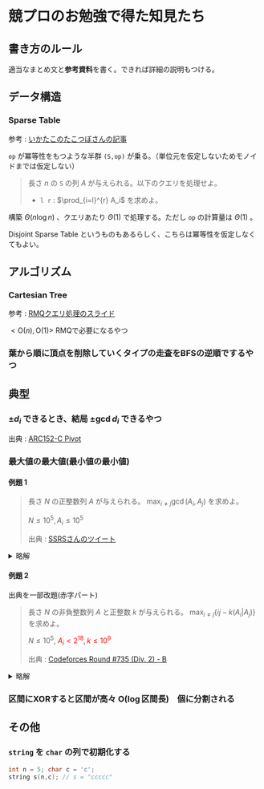 # 競プロのお勉強で得た知見たち

## 書き方のルール

適当なまとめ文と**参考資料**を書く。できれば詳細の説明もつける。

## データ構造

### Sparse Table

参考 : [いかたこのたこつぼさんの記事](https://ikatakos.com/pot/programming_algorithm/data_structure/sparse_table)

`op` が冪等性をもつような半群 `(S,op)` が乗る。（単位元を仮定しないためモノイドまでは仮定しない）

> 長さ $n$ の `S` の列 $A$ が与えられる。以下のクエリを処理せよ。
> 
> - `l r` : $\prod_{i=l}^{r} A_i$ を求めよ。

構築 $\Theta (n\log n)$ 、クエリあたり $\Theta (1)$ で処理する。ただし `op` の計算量は $\Theta (1)$ 。

Disjoint Sparse Table というものもあるらしく、こちらは冪等性を仮定しなくてもよい。

## アルゴリズム

### Cartesian Tree

参考 : [RMQクエリ処理のスライド](https://www.slideshare.net/hcpc_hokudai/rmq-47663507)

 $<\mathrm{O}(n),\mathrm{O}(1)>$ RMQで必要になるやつ

### 葉から順に頂点を削除していくタイプの走査をBFSの逆順でするやつ

## 典型

### $\pm d_i$ できるとき、結局 $\pm\gcd d_i$ できるやつ

出典 : [ARC152-C Pivot](https://atcoder.jp/contests/arc152/tasks/arc152_c)

### 最大値の最大値(最小値の最小値)

#### 例題 1

> 長さ $N$ の正整数列 $A$ が与えられる。 $\displaystyle\max _{i\neq j}\gcd (A_i,A_j)$ を求めよ。
> 
> $N\le 10^5, A_i\le 10^5$
> 
> 出典 : [SSRSさんのツイート](https://twitter.com/ssrs_cp/status/1522647820167434241?s=21&t=qi6eevuz2v0kYyrzy94Z3Q)

<details><summary>略解</summary>

$\displaystyle\gcd (A_i,A_j)=\max _{d|A_i\land d|A_j} d$ であるから、 $\displaystyle\max _{i\neq j}\max _{d|A_i\land d|A_j} d$ を求めれば良い。これは次のように表せる。
$$\max _{\exists i,j(i\neq j) \mathrm{s.t.}(d|A_i\land d|A_j)} d$$
つまり、
- ある異なる $2$ つの配列の要素が存在してその最大公約数であるような数のうち最大のもの

を

- ある異なる $2$ つの配列の要素が存在してその公約数であるような数のうち最大のもの

と言い換える。
```cpp
int n; vector<int> a(n); // input
vector<int> cnt(1000001,0); // a[i] : number of multiples of i
rep(i,n) for (int d : divisor of a[i]) cnt[d]++;
int ans = 1;
rep(i,1000001) if (cnt[i] >= 2) chmax(ans,i);
out(ans); // output
```
</details>

#### 例題 2

出典を一部改題(赤字パート)


> 長さ $N$ の非負整数列 $A$ と正整数 $k$ が与えられる。 $\displaystyle\max _{i\neq j}\lbrace ij-k(A_i|A_j)\rbrace$ を求めよ。
> 
> $N\le 10^5,$ <font color="Red">$A_i\lt 2^{18},k\le 10^9$</font>
>
> 出典 : [Codeforces Round #735 (Div. 2) - B](https://codeforces.com/contest/1554/problem/B)

<details><summary>略解</summary>

非負整数を集合ともみることにして、 $x\& y=x$ のことを $x\subset y$ とかく。 $\displaystyle a|b=\min _{a\subset c \land b\subset c} c$ に注目して、例題 1 と同様に言い換える。ただし $(a|b)$ の係数が負なので、最大化が最小化に言い換えられていることに注意。

非負整数 $c$ に対して集合 $S(c)$ とスコア $f(c)$ を次のように定める。

- $S(c)=\lbrace i\ |\ A_i\subset c \rbrace$
- $f(c)=\begin{cases}
    -10^{18}\ & (\# S(c) \le 1) \\
    S(c) の要素のうち大きい方 2 つの積 & (\# S(c) \ge 2)
\end{cases}$

$c=0,1,\dots ,2^{18}-1$ について $f(c)$ を求めればその最大値が答えである。最も大きい $2$ つを保持する構造は半環になるので、 $f(c)$ の列挙は高速ゼータ変換でできる。

</details>

### 区間にXORすると区間が高々 $\mathrm{O}(\log \text{区間長})$　個に分割される

## その他

### `string` を `char` の列で初期化する

```cpp
int n = 5; char c = 'c';
string s(n,c); // s = "ccccc"
```

[](
    /<details><summary></summary></details>
)